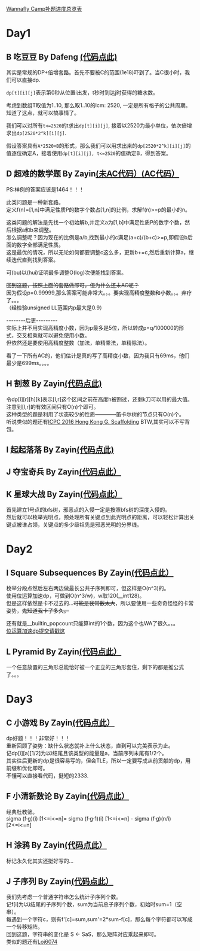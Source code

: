 
[Wannafly Camp补题进度总览表](https://github.com/Dafenghh/Training_Summary/blob/master/Wannafly%20Camp%E8%A1%A5%E9%A2%98%E8%BF%9B%E5%BA%A6%E6%80%BB%E8%A7%88%E8%A1%A8.md)

# Day1  

## B 吃豆豆 By Dafeng [(代码点此)](https://github.com/Dafenghh/Training_Summary/blob/master/code/CCPC_Wannafly_Camp_2019/day1/B_dafeng.cpp)

其实是常规的DP+倍增套路。首先不要被C的范围(1e18)吓到了。当C很小时，我们可以直接dp.

`dp[t][i][j]`表示第0秒从位置i出发，t秒时到达j时获得的糖水数。

考虑到数组T取值为1..10, 那么取1..10的lcm: 2520, 一定是所有格子的公共周期。知道了这点，就可以搞事情了。

我们可以对所有`t<=2520`的t求出`dp[t][i][j]`, 接着以2520为最小单位，依次倍增求出`dp[2520*2^k][i][j]`.

假设答案具有`A*2520+B`的形式，那么我们可以用求出来的`dp[2520*2^k][i][j]`的值逐位确定A，接着使用`dp[t][i][j], t<=2520`的值确定B，得到答案。

## D 超难的数学题 By Zayin[(未AC代码）](https://paste.ubuntu.com/p/sstjqyhZ38/)[(AC代码）](https://paste.ubuntu.com/p/3c5NX4Gpxr/)  
  PS:样例的答案应该是1464！！！  
  
  此类问题是一种新套路。  
  定义f(n)=[1,n]中满足性质P的数字个数占[1,n]的比例，求解f(n)>=p的最小的n。  
    
  这类问题的解法是先找一个初始解b,并定义a为[1,b]中满足性质P的数字个数，然后根据a和b来调整。  
  怎么调整呢？因为现在的比例是a/b,找到最小的c满足(a+c)/(b+c)>=p,即假设b后面的数字全部满足性质。  
  这是最优的情况，所以无论如何都要调整c这么多，更新b+=c,然后重新计算a，继续迭代直到找到答案。  
    
  可(bu)以(hui)证明最多调整O(log)次便能找到答案。
  
  ~~回到这题，按照上面的套路做即可，但为什么还未AC呢？~~  
  因为假设p=0.99999,那么答案可能非常大。。。~~要实现高精度整数和小数~~。。。弃疗了。。。  
  （经检验unsigned LL范围内p最大是0.9）
  
  --------后更---------  
  实际上并不用实现高精度小数，因为p最多是5位，所以转成p=q/100000的形式，交叉相乘就可以避免使用小数。  
  但依然还是要使用高精度整数（加法，单精乘法，单精除法）。  
  
  看了一下所有AC的，他们估计是真的写了高精度小数，因为我只有69ms，他们最少是699ms。。。。  
  
## H 割葱 By Zayin[(代码点此)](https://paste.ubuntu.com/p/xxbz9mT2PM/)
  令dp[l][r][h][k]表示[l,r]这个区间之前在高度h被割过，还剩k刀可以用的最大值。注意到[l,r]的有效区间只有O(n)个即可。  
  这种类型的题是利用了状态较少的性质————笛卡尔树的节点只有O(n)个。  
  听说类似的题还有[ICPC 2016 Hong Kong G. Scaffolding](ttps://vjudge.net/contest/271028#problem/G) 
  BTW,其实可以不写背包。  

## I 起起落落 By Zayin[(代码点此)](https://paste.ubuntu.com/p/Mq2GGk5mwK/)

## J 夺宝奇兵 By Zayin[(代码点此）](https://paste.ubuntu.com/p/qcTxNBB5Gr/)

## K 星球大战 By Zayin[(代码点此）](https://github.com/Dafenghh/Training_Summary/blob/master/code/CCPC_Wannafly_Camp_2019/day1/K_Zayin.cpp)  
  首先建立1号点的bfs树，邪恶点的入侵一定是按照bfs树的深度入侵的。  
  然后就可以枚举光明点，预处理所有关键点到此光明点的距离，可以轻松计算出关键点被谁占领，关键点的多少级祖先是邪恶光明的分界线。

# Day2
## I Square Subsequences By Zayin[(代码点此）](https://paste.ubuntu.com/p/q4TCR5YNZC/)
  枚举分段点然后左右两边做最长公共子序列即可，但这样是O(n^3)的。  
  使用位运算加速dp，可做到O(n^3/w)，w取120(__int128)。  
  但是这样依然是卡不过去的...~~可能是我常数太大~~，所以要使用一些奇奇怪怪的卡常姿势，~~鬼知道我卡了多久。~~
  
  还有就是__builtin_popcount只能算int的1个数，因为这个也WA了很久。。。  
  [位运算加速dp提交请戳这](https://loj.ac/problem/6564)
  
## L Pyramid By Zayin[(代码点此）](https://github.com/Dafenghh/Training_Summary/blob/master/code/CCPC_Wannafly_Camp_2019/day2/L_Zayin.cpp)
  一个任意放置的三角形总能恰好被一个正立的三角形套住，剩下的都是推公式了。。。
  
# Day3
## C 小游戏 By Zayin[(代码点此）](https://github.com/Dafenghh/Training_Summary/blob/master/code/CCPC_Wannafly_Camp_2019/day3/C_Zayin.cpp)
  dp好题！！！非常好！！！  
  重新回顾了姿势：缺什么状态就补上什么状态，直到可以完美表示为止。  
  记dp[i][a][1/2]为以i结尾且该类型的能量是a，当前序列末尾有1/2个。  
  其实往后更新的dp是很容易写的，但会TLE，所以一定要写成从前贡献的dp，用前缀和优化即可。  
  不懂可以直接看代码，挺短的2333.
  
## F 小清新数论 By Zayin[(代码点此）](https://github.com/Dafenghh/Training_Summary/blob/master/code/CCPC_Wannafly_Camp_2019/day3/F_Zayin.cpp)
  经典杜教筛。  
  sigma (f·g)(i) [1<=i<=n]= sigma (f·g·1)(i)  [1<=i<=n] - sigma (f·g)(n/i)  [2<=i<=n]
  
## H 涂鸦 By Zayin[(代码点此）](https://github.com/Dafenghh/Training_Summary/blob/master/code/CCPC_Wannafly_Camp_2019/day3/H_Zayin.cpp)
  标记永久化其实还挺好写的...

## J 子序列 By Zayin[(代码点此）](https://github.com/Dafenghh/Training_Summary/blob/master/code/CCPC_Wannafly_Camp_2019/day3/J_Zayin.cpp)
  我们先考虑一个普通字符串怎么统计子序列个数。  
  记f[i]为以i结尾的子序列个数，sum为当前总子序列个数，初始时sum=1（空串）。  
  每遇到一个字符c，则有f'[c]=sum,sum'=2*sum-f[c]，那么每个字符都可以写成一个转移矩阵。  
  回到这题，字符串的变化是 S <- SaS，那么矩阵对应乘起来即可。  
  类似的题还有[Loj6074](https://loj.ac/problem/6074)


